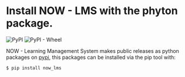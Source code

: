 # Install NOW - LMS with the phyton package.
![PyPI](https://img.shields.io/pypi/v/now_lms?color=brightgreen&label=version&logo=python&logoColor=white)
![PyPI - Wheel](https://img.shields.io/pypi/wheel/now_lms?logo=python&logoColor=white)

NOW - Learning Management System makes public releases as python packages on [pypi](https://pypi.org/project/now-lms/), this
packages can be installed via the pip tool with:

```
$ pip install now_lms
```

